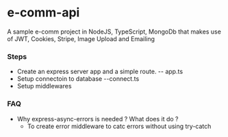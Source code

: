 # e-comm-api
A sample e-comm project in NodeJS, TypeScript, MongoDb that makes use of JWT, Cookies, Stripe, Image Upload and Emailing

### Steps

- Create an express server app and a simple route. -- app.ts
- Setup connectoin to database  --connect.ts
- Setup middlewares

### FAQ
- Why express-async-errors is needed ? What does it do ?
  - To create error middleware to catc errors without using try-catch